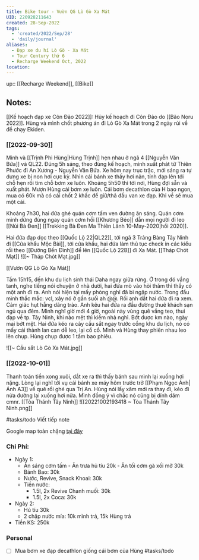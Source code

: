 ```yaml
---
title: Bike tour - Vườn QG Lò Gò Xa Mát
UID: 220928211643
created: 28-Sep-2022
tags:
  - 'created/2022/Sep/28'
  - 'daily/journal'
aliases:
  - Đạp xe du hí Lò Gò - Xa Mát
  - Tour Century thứ 6
  - Recharge Weekend Oct, 2022
location:
---
```

up:: [[Recharge Weekend]], [[Bike]]

## Notes:
[[Kế hoạch đạp xe Côn Đảo 2022]]: Hủy kế hoạch đi Côn Đảo do [[Bão Noru 2022]]. Hùng và mình chốt phương án đi Lò Gò Xa Mát trong 2 ngày rùi về để chạy Ekiden.

### [[2022-09-30]]
Mình và [[Trịnh Phi Hùng|Hùng Trịnh]] hẹn nhau ở ngã 4 [[Nguyễn Văn Bứa]] và QL22. Đúng 5h sáng, theo đúng kế hoạch, mình xuất phát từ Thiên Phước đi An Xương - Nguyễn Văn Bứa. Xe hôm nay trục trặc, mới sáng ra tự dưng xe bị non hơi cực kỳ. Nhìn cái bánh xe thấy hơi nản, tính đạp lên tới chỗ hẹn rồi tìm chỗ bơm xe luôn. Khoảng 5h50 thì tới nơi, Hùng đợi sẵn và xuất phát. Mượn Hùng cái bơm xe luôn. Cái bơm decathlon của H bao ngon, mua có 60k mà có cái chốt 2 khấc để giữ/thả đầu van xe đạp. Khi về sẽ mua một cái.

Khoảng 7h30, hai đứa ghé quán cơm tấm ven đường ăn sáng. Quán cơm mình dừng đúng ngay quán cơm hồi [[Khương Béo]] dẫn mọi người đi leo [[Núi Bà Đen]] [[Trekking Bà Đen Ma Thiên Lãnh 10-May-2020|hồi 2020]].

Hai đứa đạp dọc theo [[Quốc Lộ 22|QL22]], tới ngã 3 Trảng Bàng Tây Ninh đi [[Cửa khẩu Mộc Bài]], tới cửa khẩu, hai đứa làm thủ tục check in các kiểu rồi theo [[Đường Bến Đình]] để lên [[Quốc Lộ 22B]] đi Xa Mát.
[[Tháp Chót Mạt]]
![[~ Tháp Chót Mạt.jpg]]

[[Vườn QG Lò Gò Xa Mát]]

Tầm 15h15, đến khu du lịch sinh thái Daha ngay giữa rừng. Ở trong đó vắng tanh, nghe tiếng nói chuyện ở nhà dưới, hai đứa mò vào hòi thăm thì thấy có một anh đi ra. Anh nói hiện tại mấy phòng nghỉ đã bi ngập nước. Trong đầu mình thắc mắc: vcl, xây nó ở gần suối ah @@. Rồi anh dắt hai đứa đi ra xem. Cảm giác hụt hẫng dâng trào. Anh kêu hai đứa ra đầu đường thuê khách sạn ngủ qua đêm. Mình nghĩ giờ mới 4 giờ, ngoài này vùng quê vắng teo, thui đạp về tp. Tây Ninh, khi nào mệt thì kiếm nhà nghỉ. Bớt được km nào, ngày mai bớt mệt. 
Hai đứa kéo ra cây cầu sắt ngay trước cổng khu du lịch, nó có mấy cái thành lan can dễ leo, lại cổ cổ. Mình và Hùng thay phiên nhau leo lên chụp. Hùng chụp được 1 tấm bao phiêu.

![[~ Cầu sắt Lò Gò Xa Mát.jpg]]

### [[2022-10-01]]
Thanh toán tiền xong xuôi, dắt xe ra thì thấy bánh sau mình lại xuống hơi nặng. Lòng lại nghĩ tới vụ cái bánh xe máy hôm trước trở [[Phạm Ngọc Ánh|Ánh A3]] về quê rồi ghé qua Trị An. Hùng nói lấy xăm mới ra thay đi, kẻo đi nửa đường lại xuống hơi nữa. Mình đồng ý vì chắc nó cũng bị dính dăm cmnr.
[[Tòa Thánh Tây Ninh]]
![[20221002193418 ~ Tòa Thánh Tây Ninh.png]]

#tasks/todo Viết tiếp note

Google map toàn chặng [tại đây](https://www.google.com/maps/@11.1859464,106.0767562,10z/data=!3m1!4b1!4m2!6m1!1s1EailV6xJrtKzS3K_vkaa1VudlPXycDg)


### Chi Phí:
- Ngày 1: 
	- Ăn sáng cơm tấm - Ăn trưa hủ tíu 20k - Ăn tối cơm gà xối mỡ 30k
	- Bánh Bao: 30k
	- Nước, Revive, Snack Khoai: 30k
	- Tiền nước: 
		- 1.5l, 2x Revive Chanh muối: 30k
		- 1.5l, 2x Coca: 30k
- Ngày 2: 
	- Hủ tíu 30k
	- 2 chập nước mía: 10k mình trả, 15k Hùng trả
- Tiền KS: 250k

### Personal
- [ ] Mua bơm xe đạp decathlon giống cái bơm của Hùng #tasks/todo


[](https://www.google.com/maps/place/Chot+Mat+Ancient+Temple/@11.4429441,106.0105357,13.5z/data=!4m5!3m4!1s0x310b650cbd0ad523:0x448bc465292005b9!8m2!3d11.4637061!4d106.0102129)